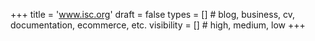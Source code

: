 +++
title = 'www.isc.org'
draft = false
types = []        # blog, business, cv, documentation, ecommerce, etc. 
visibility = []   # high, medium, low
+++
